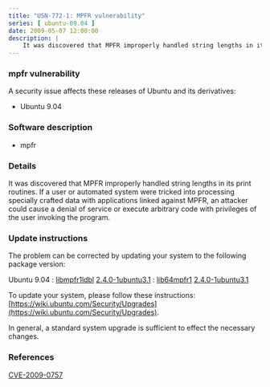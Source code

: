 ```yaml
---
title: "USN-772-1: MPFR vulnerability"
series: [ ubuntu-09.04 ]
date: 2009-05-07 12:00:00
description: |
    It was discovered that MPFR improperly handled string lengths in its print routines. If a user or automated system were tricked into processing specially crafted data with applications linked against MPFR, an attacker could cause a denial of service or execute arbitrary code with privileges of the user invoking the program. 
--- 
```

 
### mpfr vulnerability

A security issue affects these releases of Ubuntu and its derivatives:

* Ubuntu 9.04

### Software description

* mpfr 

### Details

It was discovered that MPFR improperly handled string lengths in its print routines. If a user or automated system were tricked into processing specially crafted data with applications linked against MPFR, an attacker could cause a denial of service or execute arbitrary code with privileges of the user invoking the program. 

### Update instructions

The problem can be corrected by updating your system to the following package version:

Ubuntu 9.04
 : [libmpfr1ldbl](https://launchpad.net/ubuntu/+source/mpfr) <span> [2.4.0-1ubuntu3.1](https://launchpad.net/ubuntu/+source/mpfr/2.4.0-1ubuntu3.1) </span> 
 : [lib64mpfr1](https://launchpad.net/ubuntu/+source/mpfr) <span> [2.4.0-1ubuntu3.1](https://launchpad.net/ubuntu/+source/mpfr/2.4.0-1ubuntu3.1) </span> 

To update your system, please follow these instructions: [https://wiki.ubuntu.com/Security/Upgrades](https://wiki.ubuntu.com/Security/Upgrades).

In general, a standard system upgrade is sufficient to effect the necessary changes. 

### References

 [CVE-2009-0757](http://people.ubuntu.com/~ubuntu-security/cve/CVE-2009-0757)
 
